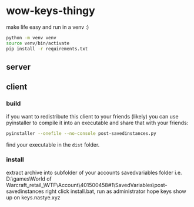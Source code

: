 # wow-keys-thingy

make life easy and run in a venv :)

```bash
python -m venv venv
source venv/bin/activate
pip install -r requirements.txt
```

## server

## client

### build

if you want to redistribute this client to your friends (likely) you can use pyinstaller to compile it into an executable and share that with your friends:

```bash
pyinstaller --onefile --no-console post-savedinstances.py
```

find your executable in the `dist` folder.

### install

extract archive into subfolder of your accounts savedvariables folder
i.e. D:\games\World of Warcraft\_retail_\WTF\Account\401500458#1\SavedVariables\post-savedinstances
right click install.bat, run as administrator
hope keys show up on keys.nastye.xyz
